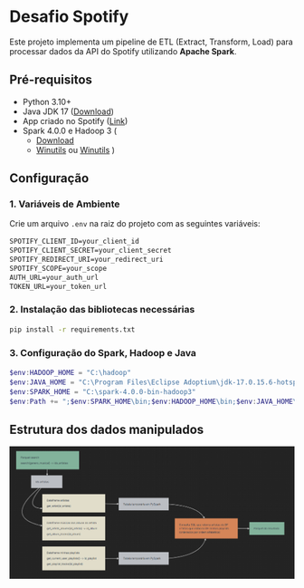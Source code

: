 # Desafio Spotify

Este projeto implementa um pipeline de ETL (Extract, Transform, Load) para processar dados da API do Spotify utilizando **Apache Spark**.

## Pré-requisitos  
- Python 3.10+  
- Java JDK 17 ([Download](https://adoptium.net/temurin/releases/))  
- App criado no Spotify ([Link](https://developer.spotify.com/dashboard/))
- Spark 4.0.0 e Hadoop 3 (
    - [Download](https://www.apache.org/dyn/closer.lua/spark/spark-4.0.0/spark-4.0.0-bin-hadoop3.tgz)
    - [Winutils](https://github.com/steveloughran/winutils) ou [Winutils](https://github.com/cdarlint/winutils)
)  

## Configuração

### 1. Variáveis de Ambiente  
Crie um arquivo `.env` na raiz do projeto com as seguintes variáveis:
```env
SPOTIFY_CLIENT_ID=your_client_id
SPOTIFY_CLIENT_SECRET=your_client_secret
SPOTIFY_REDIRECT_URI=your_redirect_uri
SPOTIFY_SCOPE=your_scope
AUTH_URL=your_auth_url
TOKEN_URL=your_token_url
```

### 2. Instalação das bibliotecas necessárias

```bash
pip install -r requirements.txt
```

### 3. Configuração do Spark, Hadoop e Java

```PowerShell
$env:HADOOP_HOME = "C:\hadoop"
$env:JAVA_HOME = "C:\Program Files\Eclipse Adoptium\jdk-17.0.15.6-hotspot"
$env:SPARK_HOME = "C:\spark-4.0.0-bin-hadoop3"
$env:Path += ";$env:SPARK_HOME\bin;$env:HADOOP_HOME\bin;$env:JAVA_HOME\bin"
```

## Estrutura dos dados manipulados

![alt text](src/assets/image.png "Estrutura dos dados manipulados")